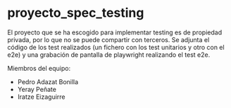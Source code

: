 # proyecto_spec_testing

El proyecto que se ha escogido para implementar testing es de propiedad privada, por lo que no se puede compartir con terceros. 
Se adjunta el código de los test realizados (un fichero con los test unitarios y otro con el e2e) y una grabación de pantalla de playwright realizando el test e2e.

Miembros del equipo:
- Pedro Adazat Bonilla
- Yeray Peñate
- Iratze Eizaguirre
